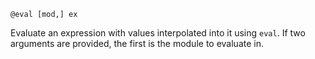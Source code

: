 ```
@eval [mod,] ex
```

Evaluate an expression with values interpolated into it using `eval`. If two arguments are provided, the first is the module to evaluate in.
